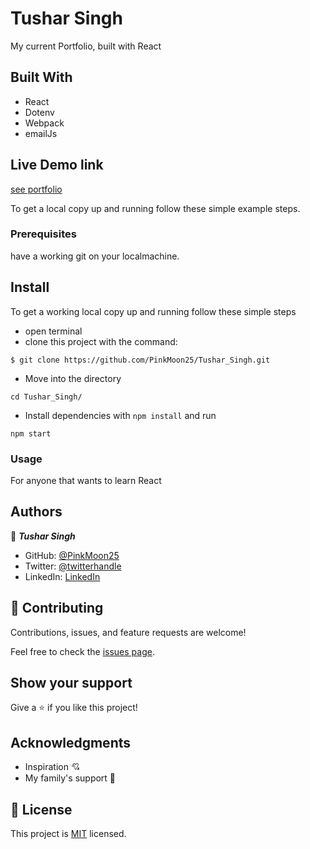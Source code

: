 # Tushar Singh
  
  My current Portfolio, built with React

## Built With

- React 
- Dotenv
- Webpack
- emailJs

## Live Demo link

[see portfolio](https://pinkmoon25.github.io/Tushar_Singh/)


To get a local copy up and running follow these simple example steps.

### Prerequisites
have a working git on your localmachine.

## Install
To get a working local copy up and running follow these simple steps
- open terminal
- clone this project with the command:

```
$ git clone https://github.com/PinkMoon25/Tushar_Singh.git
```
- Move into the directory 

```
cd Tushar_Singh/
```
- Install dependencies with `npm install` and run 

```
npm start
```
### Usage
For anyone that wants to learn React


## Authors

👤 ***Tushar Singh***

- GitHub: [@PinkMoon25](https://github.com/PinkMoon25/)
- Twitter: [@twitterhandle](https://twitter.com/TusharS90674484)
- LinkedIn: [LinkedIn](https://www.linkedin.com/in/meet-tushar-singh/)

## 🤝 Contributing

Contributions, issues, and feature requests are welcome!

Feel free to check the [issues page](https://github.com/PinkMoon25/Tushar_Singh/issues).

## Show your support

Give a ⭐️ if you like this project!

## Acknowledgments

- Inspiration 💘
- My family's support 🙌

## 📝 License

This project is [MIT](./MIT.md) licensed.
